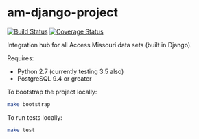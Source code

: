 am-django-project
=================

[![Build Status](https://travis-ci.org/access-missouri/am-django-project.svg?branch=master)](https://travis-ci.org/access-missouri/am-django-project)
[![Coverage Status](https://coveralls.io/repos/access-missouri/am-django-project/badge.png?branch=master)](https://coveralls.io/r/opencivicdata/access-missouri/am-django-project?branch=master)

Integration hub for all Access Missouri data sets (built in Django).

Requires:

* Python 2.7 (currently testing 3.5 also)
* PostgreSQL 9.4 or greater

To bootstrap the project locally:
```bash
make bootstrap
```

To run tests locally:
```bash
make test
```